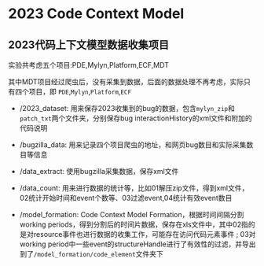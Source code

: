 # 2023 Code Context Model

## 2023代码上下文模型数据收集项目

实验共考虑五个项目:PDE,Mylyn,Platform,ECF,MDT

其中MDT项目经过爬虫后，没有采集到数据，后面的数据处理不再考虑，实际只有四个项目，即
`PDE`,`Mylyn`,`Platform`,`ECF`

- /2023_dataset: 用来保存2023收集到的bug的数据，包含`mylyn_zip`和`patch_txt`两个文件夹，分别保存bug interactionHistory的xml文件和附加的代码说明

- /bugzilla_data: 用来记录四个项目爬虫的地址，和网页bug数目和实际采集数目等信息

- /data_extract: 使用bugzilla采集数据，保存xml文件

- /data_count: 用来进行数据的统计等，比如01解压zip文件，得到xml文件，02统计开始时间和event个数等、03过滤event,04统计有效event数目

- /model_formation: Code Context Model Formation，根据时间间隔分割working
  periods，得到分割后的时间片数据，保存在xls文件中，其中02指的是对resource事件也进行数据的收集工作，可能存在访问代码元素事件 ; 03对working
  period中一些event的structureHandle进行了有效性的过滤，并导出到了`/model_formation/code_element`文件夹下